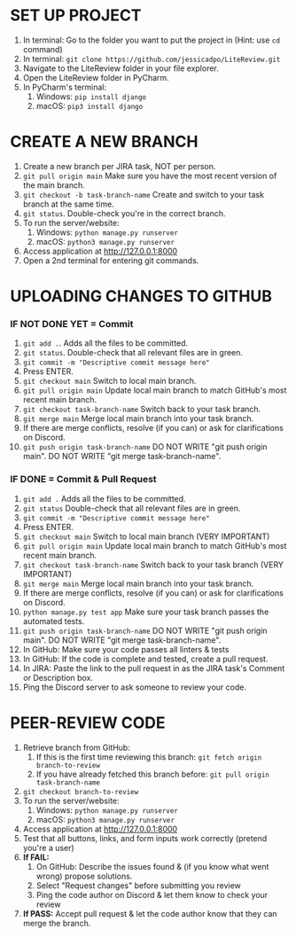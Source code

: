 # SET UP PROJECT
1. In terminal: Go to the folder you want to put the project in (Hint: use `cd` command)
2. In terminal: `git clone https://github.com/jessicadpo/LiteReview.git`
3. Navigate to the LiteReview folder in your file explorer.
4. Open the LiteReview folder in PyCharm.
5. In PyCharm's terminal:
   1. Windows: `pip install django`
   2. macOS: `pip3 install django`

# CREATE A NEW BRANCH
1. Create a new branch per JIRA task, NOT per person.
2. `git pull origin main` Make sure you have the most recent version of the main branch.
3. `git checkout -b task-branch-name` Create and switch to your task branch at the same time.
4. `git status`. Double-check you're in the correct branch.
5. To run the server/website:
   1. Windows: `python manage.py runserver`
   2. macOS: `python3 manage.py runserver`
6. Access application at http://127.0.0.1:8000
7. Open a 2nd terminal for entering git commands.

# UPLOADING CHANGES TO GITHUB
### IF NOT DONE YET = Commit
1. `git add .`. Adds all the files to be committed.
2. `git status`. Double-check that all relevant files are in green.
3. `git commit -m "Descriptive commit message here"`
4. Press ENTER.
5. `git checkout main` Switch to local main branch.
6. `git pull origin main` Update local main branch to match GitHub's most recent main branch.
7. `git checkout task-branch-name` Switch back to your task branch.
8. `git merge main` Merge local main branch into your task branch.
9. If there are merge conflicts, resolve (if you can) or ask for clarifications on Discord.
10. `git push origin task-branch-name` DO NOT WRITE "git push origin main". DO NOT WRITE "git merge task-branch-name".

### IF DONE = Commit & Pull Request
1. `git add .` Adds all the files to be committed.
2. `git status` Double-check that all relevant files are in green.
3. `git commit -m "Descriptive commit message here"`
4. Press ENTER.
5. `git checkout main` Switch to local main branch (VERY IMPORTANT)
6. `git pull origin main` Update local main branch to match GitHub's most recent main branch.
7. `git checkout task-branch-name` Switch back to your task branch (VERY IMPORTANT)
8. `git merge main` Merge local main branch into your task branch.
9. If there are merge conflicts, resolve (if you can) or ask for clarifications on Discord.
10. `python manage.py test app` Make sure your task branch passes the automated tests.
11. `git push origin task-branch-name` DO NOT WRITE "git push origin main". DO NOT WRITE "git merge task-branch-name".
12. In GitHub: Make sure your code passes all linters & tests
13. In GitHub: If the code is complete and tested, create a pull request.
14. In JIRA: Paste the link to the pull request in as the JIRA task's Comment or Description box.
15. Ping the Discord server to ask someone to review your code.

# PEER-REVIEW CODE
1. Retrieve branch from GitHub:
   1. If this is the first time reviewing this branch: `git fetch origin branch-to-review`
   2. If you have already fetched this branch before: `git pull origin task-branch-name`
2. `git checkout branch-to-review`
3. To run the server/website:
   1. Windows: `python manage.py runserver`
   2. macOS: `python3 manage.py runserver`
4. Access application at http://127.0.0.1:8000
5. Test that all buttons, links, and form inputs work correctly (pretend you're a user)
6. **If FAIL:**
   1. On GitHub: Describe the issues found & (if you know what went wrong) propose solutions.
   2. Select "Request changes" before submitting you review
   3. Ping the code author on Discord & let them know to check your review
7. **If PASS:** Accept pull request & let the code author know that they can merge the branch.